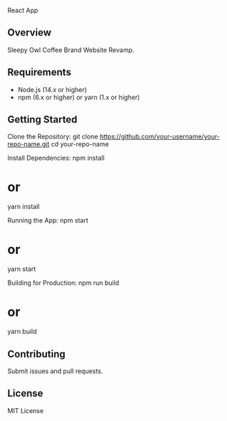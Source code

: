 React App

Overview
--------
Sleepy Owl Coffee Brand Website Revamp.  

Requirements
------------
- Node.js (14.x or higher)
- npm (6.x or higher) or yarn (1.x or higher)

Getting Started
---------------
Clone the Repository:
  git clone https://github.com/your-username/your-repo-name.git
  cd your-repo-name

Install Dependencies:
  npm install
  # or
  yarn install

Running the App:
  npm start
  # or
  yarn start

Building for Production:
  npm run build
  # or
  yarn build

Contributing
------------
Submit issues and pull requests.

License
-------
MIT License
